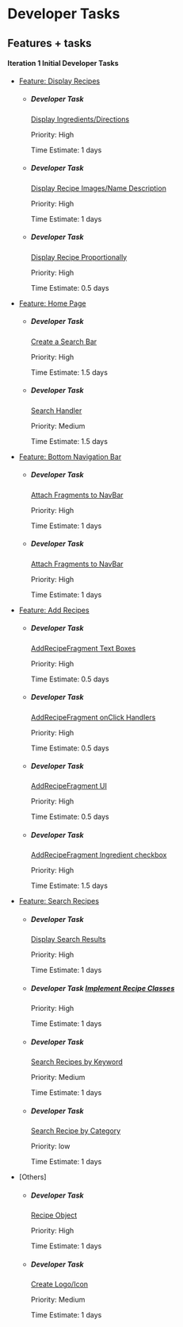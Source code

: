 **Developer Tasks**
==============

Features + tasks
--------

#### Iteration 1 Initial Developer Tasks

*  [Feature: Display Recipes](https://code.cs.umanitoba.ca/comp3350-winter2020/pocketchef-5/issues/10)
    *   ##### Developer Task 
        [Display Ingredients/Directions](https://code.cs.umanitoba.ca/comp3350-winter2020/pocketchef-5/issues/30)
        
        Priority: High

        Time Estimate: 1 days
    
	*   ##### Developer Task 
        [Display Recipe Images/Name Description](https://code.cs.umanitoba.ca/comp3350-winter2020/pocketchef-5/issues/31)

        Priority: High

        Time Estimate: 1 days
	
	*   ##### Developer Task 
        [Display Recipe Proportionally](https://code.cs.umanitoba.ca/comp3350-winter2020/pocketchef-5/issues/32)
      
        Priority: High

        Time Estimate: 0.5 days
*  [Feature: Home Page](https://code.cs.umanitoba.ca/comp3350-winter2020/pocketchef-5/issues/19)
    *   ##### Developer Task 
        [Create a Search Bar](https://code.cs.umanitoba.ca/comp3350-winter2020/pocketchef-5/issues/22)
    
        Priority: High
        
        Time Estimate: 1.5 days
	
	*   ##### Developer Task 
        [Search Handler](https://code.cs.umanitoba.ca/comp3350-winter2020/pocketchef-5/issues/29)
        
        Priority: Medium
        
        Time Estimate: 1.5 days
*  [Feature: Bottom Navigation Bar](https://code.cs.umanitoba.ca/comp3350-winter2020/pocketchef-5/issues/11)
    *   #####  Developer Task 
        [Attach Fragments to NavBar](https://code.cs.umanitoba.ca/comp3350-winter2020/pocketchef-5/issues/21)
        
        Priority: High
        
        Time Estimate: 1 days
	
	*   ##### Developer Task 
        [Attach Fragments to NavBar](https://code.cs.umanitoba.ca/comp3350-winter2020/pocketchef-5/issues/21)
        
        Priority: High
    
        Time Estimate: 1 days
*  [Feature: Add Recipes](https://code.cs.umanitoba.ca/comp3350-winter2020/pocketchef-5/issues/2)
    *   ##### Developer Task 
        [AddRecipeFragment Text Boxes](https://code.cs.umanitoba.ca/comp3350-winter2020/pocketchef-5/issues/24)
    
        Priority: High
    
        Time Estimate: 0.5 days
	
	*   ##### Developer Task 
        [AddRecipeFragment onClick Handlers](https://code.cs.umanitoba.ca/comp3350-winter2020/pocketchef-5/issues/25)
    
        Priority: High
    
        Time Estimate: 0.5 days
	
	*   ##### Developer Task 
        [AddRecipeFragment UI](https://code.cs.umanitoba.ca/comp3350-winter2020/pocketchef-5/issues/26)
    
        Priority: High
    
        Time Estimate: 0.5 days
	
	*   ##### Developer Task 
        [AddRecipeFragment Ingredient checkbox](https://code.cs.umanitoba.ca/comp3350-winter2020/pocketchef-5/issues/27)
    
        Priority: High
    
        Time Estimate: 1.5 days
*  [Feature: Search Recipes](https://code.cs.umanitoba.ca/comp3350-winter2020/pocketchef-5/issues/1)	
	*   ##### Developer Task 
        [Display Search Results](https://code.cs.umanitoba.ca/comp3350-winter2020/pocketchef-5/issues/33)
    
        Priority: High
    
        Time Estimate: 1 days
	
	*   ##### Developer Task [Implement Recipe Classes](https://code.cs.umanitoba.ca/comp3350-winter2020/pocketchef-5/issues/34)
    
        Priority: High
    
        Time Estimate: 1 days
	
	*   ##### Developer Task 
        [Search Recipes by Keyword](https://code.cs.umanitoba.ca/comp3350-winter2020/pocketchef-5/issues/35)
    
        Priority: Medium
    
        Time Estimate: 1 days
	
	*   ##### Developer Task 
        [Search Recipe by Category](https://code.cs.umanitoba.ca/comp3350-winter2020/pocketchef-5/issues/36)
    
        Priority: low
    
        Time Estimate: 1 days
*  [Others]
    *   ##### Developer Task 
        [Recipe Object](https://code.cs.umanitoba.ca/comp3350-winter2020/pocketchef-5/issues/23)
    
        Priority: High
    
        Time Estimate: 1 days
	
	*   ##### Developer Task 
        [Create Logo/Icon](https://code.cs.umanitoba.ca/comp3350-winter2020/pocketchef-5/issues/20)
    
        Priority: Medium
    
        Time Estimate: 1 days